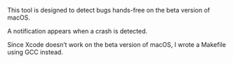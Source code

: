 This tool is designed to detect bugs hands-free on the beta version of macOS.

A notification appears when a crash is detected.

Since Xcode doesn’t work on the beta version of macOS, I wrote a Makefile using GCC instead.